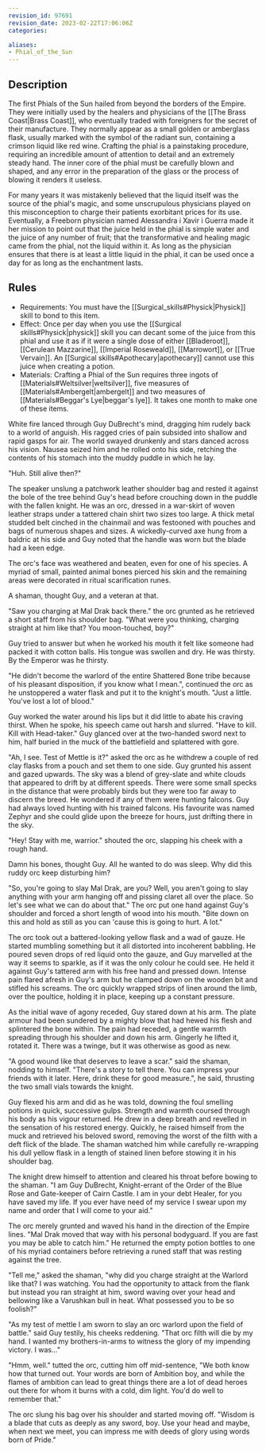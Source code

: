 ```yaml
---
revision_id: 97691
revision_date: 2023-02-22T17:06:06Z
categories:

aliases:
- Phial_of_the_Sun
---
```


## Description
The first Phials of the Sun hailed from beyond the borders of the Empire. They were initially used by the healers and physicians of the [[The Brass Coast|Brass Coast]], who eventually traded with foreigners for the secret of their manufacture. They normally appear as a small golden or amberglass flask, usually marked with the symbol of the radiant sun, containing a crimson liquid like red wine. Crafting the phial is a painstaking procedure, requiring an incredible amount of attention to detail and an extremely steady hand. The inner core of the phial must be carefully blown and shaped, and any error in the preparation of the glass or the process of blowing it renders it useless.

For many years it was mistakenly believed that the liquid itself was the source of the phial's magic, and some unscrupulous physicians played on this misconception to charge their patients exorbitant prices for its use. Eventually, a Freeborn physician named Alessandra i Xavir i Guerra made it her mission to point out that the juice held in the phial is simple water and the juice of any number of fruit; that the transformative and healing magic came from the phial, not the liquid within it. As long as the physician ensures that there is at least a little liquid in the phial, it can be used once a day for as long as the enchantment lasts.

## Rules

* Requirements: You must have the [[Surgical_skills#Physick|Physick]] skill to bond to this item.
* Effect: Once per day when you use the [[Surgical skills#Physick|physick]] skill you can decant some of the juice from this phial and use it as if it were a single dose of either [[Bladeroot]], [[Cerulean Mazzarine]], [[Imperial Roseweald]], [[Marrowort]], or [[True Vervain]]. An [[Surgical skills#Apothecary|apothecary]] cannot use this juice when creating a potion.
* Materials: Crafting a Phial of the Sun requires three ingots of [[Materials#Weltsilver|weltsilver]], five measures of [[Materials#Ambergelt|ambergelt]] and two measures of [[Materials#Beggar's Lye|beggar's lye]]. It takes one month to make one of these items.



White fire lanced through Guy DuBrecht's mind, dragging him rudely back to a world of anguish. His ragged cries of pain subsided into shallow and rapid gasps for air. The world swayed drunkenly and stars danced across his vision. Nausea seized him and he rolled onto his side, retching the contents of his stomach into the muddy puddle in which he lay.

"Huh. Still alive then?"

The speaker unslung a patchwork leather shoulder bag and rested it against the bole of the tree behind Guy's head before crouching down in the puddle with the fallen knight. He was an orc, dressed in a war-skirt of woven leather straps under a tattered chain shirt two sizes too large. A thick metal studded belt cinched in the chainmail and was festooned with pouches and bags of numerous shapes and sizes. A wickedly-curved axe hung from a baldric at his side and Guy noted that the handle was worn but the blade had a keen edge. 

The orc's face was weathered and beaten, even for one of his species. A myriad of small, painted animal bones pierced his skin and the remaining areas were decorated in ritual scarification runes.

A shaman, thought Guy, and a veteran at that.

"Saw you charging at Mal Drak back there." the orc grunted as he retrieved a short staff from his shoulder bag. "What were you thinking, charging straight at him like that? You moon-touched, boy?"

Guy tried to answer but when he worked his mouth it felt like someone had packed it with cotton balls. His tongue was swollen and dry. He was thirsty. By the Emperor was he thirsty.

"He didn't become the warlord of the entire Shattered Bone tribe because of his pleasant disposition, if you know what I mean.", continued the orc as he unstoppered a water flask and put it to the knight's mouth. "Just a little. You've lost a lot of blood."

Guy worked the water around his lips but it did little to abate his craving thirst. When he spoke, his speech came out harsh and slurred. "Have to kill. Kill with Head-taker." Guy glanced over at the two-handed sword next to him,  half buried in the muck of the battlefield and splattered with gore.

"Ah, I see. Test of Mettle is it?" asked the orc as he withdrew a couple of red clay flasks from a pouch and set them to one side.
Guy grunted his assent and gazed upwards. The sky was a blend of grey-slate and white clouds that appeared to drift by at different speeds. There were some small specks in the distance that were probably birds but they were too far away to discern the breed. He wondered if any of them were hunting falcons. Guy had always loved hunting with his trained falcons. His favourite was named Zephyr and she could glide upon the breeze for hours,  just drifting there in the sky.

"Hey! Stay with me, warrior." shouted the orc, slapping his cheek with a rough hand.

Damn his bones, thought Guy. All he wanted to do was sleep. Why did this ruddy orc keep disturbing him?

"So, you're going to slay Mal Drak, are you? Well, you aren't going to slay anything with your arm hanging off and pissing claret all over the place. So let's see what we can do about that." The orc put one hand against Guy's shoulder and forced a short length of wood into his mouth.  "Bite down on this and hold as still as you can 'cause this is going to hurt. A lot." 

The orc took out a battered-looking yellow flask and a wad of gauze. He started mumbling something but it all distorted into incoherent babbling. He poured seven drops of red liquid onto the gauze, and Guy marvelled at the way it seems to sparkle, as if it was the only colour he could see. He held it against Guy's tattered arm with his free hand  and pressed down. Intense pain flared afresh in Guy's arm but he clamped down on the wooden bit and stifled his screams. The orc quickly wrapped strips of linen around the limb, over the poultice, holding it in place, keeping up a constant pressure.

As the initial wave of agony receded, Guy stared down at his arm. The plate armour had been sundered by a mighty blow that had hewed his flesh and splintered the bone within. The pain had receded, a gentle warmth spreading through his shoulder and down his arm. Gingerly he lifted it, rotated it. There was a twinge, but it was otherwise as good as new.

"A good wound like that deserves to leave a scar." said the shaman, nodding to himself. "There's a story to tell there. You can impress your friends with it later. Here, drink these for good measure.", he said, thrusting the two small vials towards the knight.

Guy flexed his arm and did as he was told, downing the foul smelling potions in quick, successive gulps. Strength and warmth coursed through his body as his vigour returned. He drew in a deep breath and revelled in the sensation of his restored energy. Quickly, he raised himself from the muck and retrieved his beloved sword, removing the worst of the filth with a deft flick of the blade. The shaman watched him while carefully re-wrapping his dull yellow flask in a length of stained linen before stowing it in his shoulder bag.

The knight drew himself to attention and cleared his throat before bowing to the shaman. "I am Guy DuBrecht, Knight-errant of the Order of the Blue Rose and Gate-keeper of Cairn Castle. I am in your debt Healer, for you have saved my life. If you ever have need of my service I swear upon my name and order that I will come to your aid." 

The orc merely grunted and waved his hand in the direction of the Empire lines. "Mal Drak moved that way with his personal bodyguard. If you are fast you may be able to catch him." He returned the empty potion bottles to one of his myriad containers before retrieving a runed staff that was resting against the tree.
 
"Tell me," asked the shaman, "why did you charge straight at the Warlord like that? I was watching. You had the opportunity to attack from the flank but instead you ran straight at him, sword waving over your head and bellowing like a Varushkan bull in heat. What possessed you to be so foolish?"

"As my test of mettle I am sworn to slay an orc warlord upon the field of battle." said Guy testily, his cheeks reddening. "That orc filth will die by my hand. I wanted my brothers-in-arms to witness the glory of my impending victory. I was..."

"Hmm, well." tutted the orc, cutting him off mid-sentence, "We both know how that turned out. Your words are born of Ambition boy, and while the flames of ambition can lead to great things there are a lot of dead heroes out there for whom it burns with a cold, dim light. You'd do well to remember that."

The orc slung his bag over his shoulder and started moving off. "Wisdom is a blade that cuts as deeply as any sword, boy. Use your head and maybe, when next we meet, you can impress me with deeds of glory using words born of Pride."